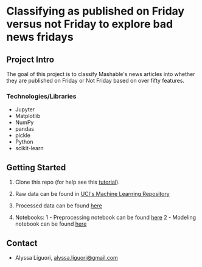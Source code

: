 # Classifying as published on Friday versus not Friday to explore bad news fridays


## Project Intro
The goal of this project is to classify Mashable's news articles into whether they are published on Friday or Not Friday based on over fifty features.  


### Technologies/Libraries

* Jupyter
* Matplotlib
* NumPy
* pandas
* pickle
* Python
* scikit-learn


## Getting Started

1. Clone this repo (for help see this [tutorial](https://help.github.com/articles/cloning-a-repository/)).

2. Raw data can be found in [UCI's Machine Learning Repository](https://archive.ics.uci.edu/ml/datasets/Online+News+Popularity)

3. Processed data can be found [here](https://github.com/ali0003433/friday-news-classifier/tree/master/data/processed)

4. Notebooks:
    1 - Preprocessing notebook can be found [here](https://github.com/ali0003433/friday-news-classifier/blob/master/notebooks/1-al-preprocessing.ipynb)
    2 - Modeling notebook can be found [here](https://github.com/ali0003433/friday-news-classifier/blob/master/notebooks/2-al-model-selection.ipynb)


## Contact
* Alyssa Liguori, alyssa.liguori@gmail.com 
